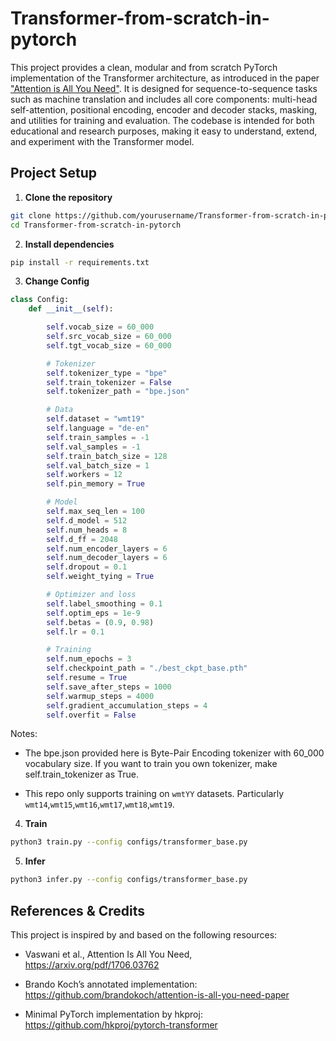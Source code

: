 # Transformer-from-scratch-in-pytorch

This project provides a clean, modular and from scratch PyTorch implementation of the Transformer architecture, as introduced in the paper ["Attention is All You Need"](https://arxiv.org/abs/1706.03762). It is designed for sequence-to-sequence tasks such as machine translation and includes all core components: multi-head self-attention, positional encoding, encoder and decoder stacks, masking, and utilities for training and evaluation. The codebase is intended for both educational and research purposes, making it easy to understand, extend, and experiment with the Transformer model.

## Project Setup

1. **Clone the repository**

```bash
git clone https://github.com/yourusername/Transformer-from-scratch-in-pytorch.git
cd Transformer-from-scratch-in-pytorch
```

2. **Install dependencies**

```bash
pip install -r requirements.txt
```

3. **Change Config**

```python
class Config:
    def __init__(self):

        self.vocab_size = 60_000
        self.src_vocab_size = 60_000
        self.tgt_vocab_size = 60_000

        # Tokenizer
        self.tokenizer_type = "bpe"
        self.train_tokenizer = False
        self.tokenizer_path = "bpe.json"

        # Data
        self.dataset = "wmt19"
        self.language = "de-en"
        self.train_samples = -1
        self.val_samples = -1
        self.train_batch_size = 128
        self.val_batch_size = 1
        self.workers = 12
        self.pin_memory = True

        # Model
        self.max_seq_len = 100
        self.d_model = 512
        self.num_heads = 8
        self.d_ff = 2048
        self.num_encoder_layers = 6
        self.num_decoder_layers = 6
        self.dropout = 0.1
        self.weight_tying = True

        # Optimizer and loss
        self.label_smoothing = 0.1
        self.optim_eps = 1e-9
        self.betas = (0.9, 0.98)
        self.lr = 0.1

        # Training
        self.num_epochs = 3
        self.checkpoint_path = "./best_ckpt_base.pth"
        self.resume = True
        self.save_after_steps = 1000
        self.warmup_steps = 4000
        self.gradient_accumulation_steps = 4
        self.overfit = False
```
Notes:

- The bpe.json provided here is Byte-Pair Encoding tokenizer with 60_000 vocabulary size. If you want to train you own tokenizer, make self.train_tokenizer as True.

- This repo only supports training on `wmtYY` datasets. Particularly `wmt14`,`wmt15`,`wmt16`,`wmt17`,`wmt18`,`wmt19`.

4. **Train**
```bash
python3 train.py --config configs/transformer_base.py
```

5. **Infer**
```bash
python3 infer.py --config configs/transformer_base.py
```

## References & Credits

This project is inspired by and based on the following resources:

- Vaswani et al., Attention Is All You Need, https://arxiv.org/pdf/1706.03762

- Brando Koch’s annotated implementation: https://github.com/brandokoch/attention-is-all-you-need-paper

- Minimal PyTorch implementation by hkproj: https://github.com/hkproj/pytorch-transformer

